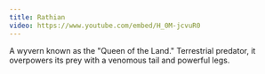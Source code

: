 ```yaml
---
title: Rathian
video: https://www.youtube.com/embed/H_0M-jcvuR0
---
```


A wyvern known as the "Queen of the Land."
Terrestrial predator, it overpowers its prey with a venomous tail and powerful legs.
